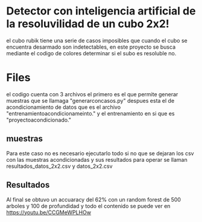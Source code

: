 # Detector con inteligencia artificial de la resoluvilidad de un cubo 2x2!

el cubo rubik tiene una serie de casos imposibles que cuando el cubo se encuentra desarmado son indetectables, en este proyecto se busca mediante el codigo de colores determinar si el subo es resoluble no.

# Files

el codigo cuenta con 3 archivos el primero es el que permite generar muestras que se llamaga "generarconcasos.py" despues esta el de acondicionamiento de datos que es el archivo "entrenamientoacondicionameinto." y el entrenamiento en si que es "proyectoacondicionado." 

## muestras

Para este caso no es necesario ejecutarlo todo si no que se dejaran los csv con las muestras acondicionadas y sus resultados para operar se llaman resultados_datos_2x2.csv  y datos_2x2.csv

## Resultados

Al final se obtuvo un accuaracy del 62% con un random forest de 500 arboles y 100 de profundidad y todo el contenido se puede ver en https://youtu.be/CCGMeWPLHOw
